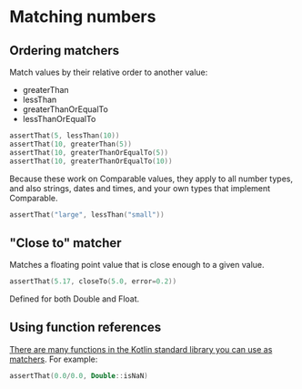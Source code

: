# Matching numbers

## Ordering matchers

Match values by their relative order to another value: 

* greaterThan
* lessThan
* greaterThanOrEqualTo
* lessThanOrEqualTo

```kotlin
assertThat(5, lessThan(10))
assertThat(10, greaterThan(5))
assertThat(10, greaterThanOrEqualTo(5))
assertThat(10, greaterThanOrEqualTo(10))
```

Because these work on Comparable values, they apply to all number types, and also strings, dates and times, and your own types that implement Comparable.

```kotlin
assertThat("large", lessThan("small"))
```

## "Close to" matcher

Matches a floating point value that is close enough to a given value. 

```kotlin
assertThat(5.17, closeTo(5.0, error=0.2))
```

Defined for both Double and Float.


## Using function references

[There are many functions in the Kotlin standard library you can use as matchers](function-references.md). For example:

```kotlin
assertThat(0.0/0.0, Double::isNaN)
```
